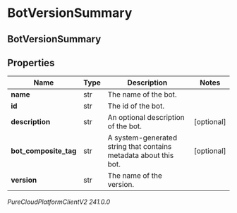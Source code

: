 # BotVersionSummary

## BotVersionSummary

## Properties

|Name | Type | Description | Notes|
|------------ | ------------- | ------------- | -------------|
| **name** | str | The name of the bot. | |
| **id** | str | The id of the bot. | |
| **description** | str | An optional description of the bot. | [optional] |
| **bot_composite_tag** | str | A system-generated string that contains metadata about this bot. | [optional] |
| **version** | str | The name of the version. | |



_PureCloudPlatformClientV2 241.0.0_
